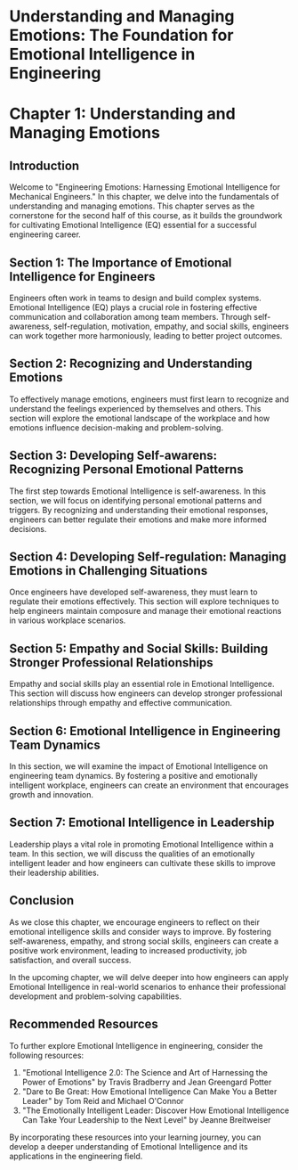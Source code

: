 # Understanding and Managing Emotions: The Foundation for Emotional Intelligence in Engineering

# Chapter 1: Understanding and Managing Emotions

## Introduction

Welcome to "Engineering Emotions: Harnessing Emotional Intelligence for Mechanical Engineers." In this chapter, we delve into the fundamentals of understanding and managing emotions. This chapter serves as the cornerstone for the second half of this course, as it builds the groundwork for cultivating Emotional Intelligence (EQ) essential for a successful engineering career.

## Section 1: The Importance of Emotional Intelligence for Engineers

Engineers often work in teams to design and build complex systems. Emotional Intelligence (EQ) plays a crucial role in fostering effective communication and collaboration among team members. Through self-awareness, self-regulation, motivation, empathy, and social skills, engineers can work together more harmoniously, leading to better project outcomes.

## Section 2: Recognizing and Understanding Emotions

To effectively manage emotions, engineers must first learn to recognize and understand the feelings experienced by themselves and others. This section will explore the emotional landscape of the workplace and how emotions influence decision-making and problem-solving.

## Section 3: Developing Self-awarens: Recognizing Personal Emotional Patterns

The first step towards Emotional Intelligence is self-awareness. In this section, we will focus on identifying personal emotional patterns and triggers. By recognizing and understanding their emotional responses, engineers can better regulate their emotions and make more informed decisions.

## Section 4: Developing Self-regulation: Managing Emotions in Challenging Situations

Once engineers have developed self-awareness, they must learn to regulate their emotions effectively. This section will explore techniques to help engineers maintain composure and manage their emotional reactions in various workplace scenarios.

## Section 5: Empathy and Social Skills: Building Stronger Professional Relationships

Empathy and social skills play an essential role in Emotional Intelligence. This section will discuss how engineers can develop stronger professional relationships through empathy and effective communication.

## Section 6: Emotional Intelligence in Engineering Team Dynamics

In this section, we will examine the impact of Emotional Intelligence on engineering team dynamics. By fostering a positive and emotionally intelligent workplace, engineers can create an environment that encourages growth and innovation.

## Section 7: Emotional Intelligence in Leadership

Leadership plays a vital role in promoting Emotional Intelligence within a team. In this section, we will discuss the qualities of an emotionally intelligent leader and how engineers can cultivate these skills to improve their leadership abilities.

## Conclusion

As we close this chapter, we encourage engineers to reflect on their emotional intelligence skills and consider ways to improve. By fostering self-awareness, empathy, and strong social skills, engineers can create a positive work environment, leading to increased productivity, job satisfaction, and overall success.

In the upcoming chapter, we will delve deeper into how engineers can apply Emotional Intelligence in real-world scenarios to enhance their professional development and problem-solving capabilities.

## Recommended Resources

To further explore Emotional Intelligence in engineering, consider the following resources:

1. "Emotional Intelligence 2.0: The Science and Art of Harnessing the Power of Emotions" by Travis Bradberry and Jean Greengard Potter
2. "Dare to Be Great: How Emotional Intelligence Can Make You a Better Leader" by Tom Reid and Michael O'Connor
3. "The Emotionally Intelligent Leader: Discover How Emotional Intelligence Can Take Your Leadership to the Next Level" by Jeanne Breitweiser

By incorporating these resources into your learning journey, you can develop a deeper understanding of Emotional Intelligence and its applications in the engineering field.